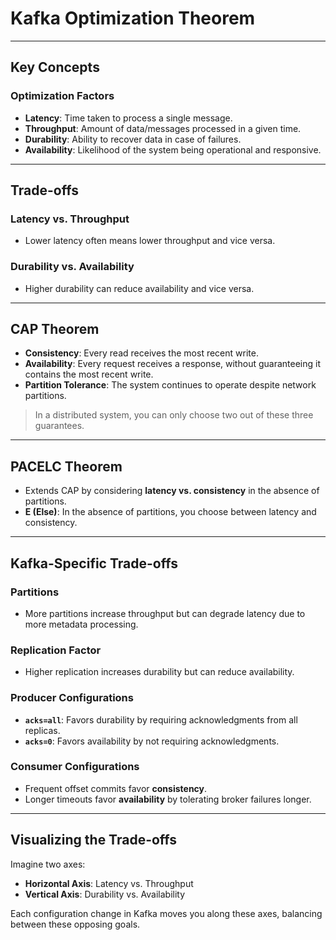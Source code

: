 # Kafka Optimization Theorem

---

## Key Concepts

### Optimization Factors
- **Latency**: Time taken to process a single message.
- **Throughput**: Amount of data/messages processed in a given time.
- **Durability**: Ability to recover data in case of failures.
- **Availability**: Likelihood of the system being operational and responsive.

---

## Trade-offs

### Latency vs. Throughput
- Lower latency often means lower throughput and vice versa.

### Durability vs. Availability
- Higher durability can reduce availability and vice versa.

---

## CAP Theorem

- **Consistency**: Every read receives the most recent write.
- **Availability**: Every request receives a response, without guaranteeing it contains the most recent write.
- **Partition Tolerance**: The system continues to operate despite network partitions.

> In a distributed system, you can only choose two out of these three guarantees.

---

## PACELC Theorem

- Extends CAP by considering **latency vs. consistency** in the absence of partitions.
- **E (Else)**: In the absence of partitions, you choose between latency and consistency.

---

## Kafka-Specific Trade-offs

### Partitions
- More partitions increase throughput but can degrade latency due to more metadata processing.

### Replication Factor
- Higher replication increases durability but can reduce availability.

### Producer Configurations
- **`acks=all`**: Favors durability by requiring acknowledgments from all replicas.
- **`acks=0`**: Favors availability by not requiring acknowledgments.

### Consumer Configurations
- Frequent offset commits favor **consistency**.
- Longer timeouts favor **availability** by tolerating broker failures longer.

---

## Visualizing the Trade-offs

Imagine two axes:

- **Horizontal Axis**: Latency vs. Throughput  
- **Vertical Axis**: Durability vs. Availability  

Each configuration change in Kafka moves you along these axes, balancing between these opposing goals.
